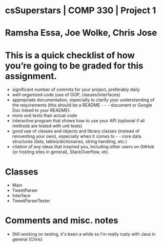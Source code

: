 # csSuperstars | COMP 330 | Project 1
# Ramsha Essa, Joe Wolke, Chris Jose

# This is a quick checklist of how you’re going to be graded for this assignment.
- significant number of commits for your project, preferably daily
- well-organized code (use of OOP, classes/interfaces)
- appropriate documentation, especially to clarify your understanding of the requirements (this should be a README - - - document or Google Doc linked to your README).
- more unit tests than actual code
- interactive program that shows how to use your API (optional if all methods are tested with unit tests)
- good use of classes and objects and library classes (instead of reinventing your own), especially when it comes to - - core data structures (lists, tables/dictionaries, string handling, etc.)
- citation of any ideas that inspired you, including other users on GitHub (or hosting sites in general), StackOverflow, etc.

# Classes
- Main
- TweetParser
- Interface
- TweetParserTester

# Comments and misc. notes 
- Still working on testing, it's been a while so I'm really rusty with Java in general (Chris)











